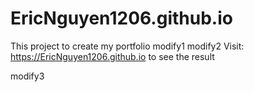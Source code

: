 # EricNguyen1206.github.io

This project to create my portfolio
modify1
modify2
Visit: https://EricNguyen1206.github.io to see the result

modify3
